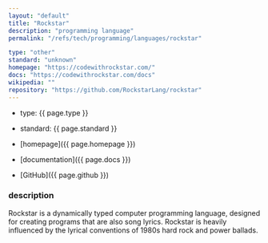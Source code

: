 ```yaml
---
layout: "default"
title: "Rockstar"
description: "programming language"
permalink: "/refs/tech/programming/languages/rockstar"

type: "other"
standard: "unknown"
homepage: "https://codewithrockstar.com/"
docs: "https://codewithrockstar.com/docs"
wikipedia: ""
repository: "https://github.com/RockstarLang/rockstar"
---
```


- type: {{ page.type }}
- standard: {{ page.standard }}
- [homepage]({{ page.homepage }})
- [documentation]({{ page.docs }})

- [GitHub]({{ page.github }})

### description

Rockstar is a dynamically typed computer programming language, designed for creating programs that are also song lyrics. Rockstar is heavily influenced by the lyrical conventions of 1980s hard rock and power ballads.
